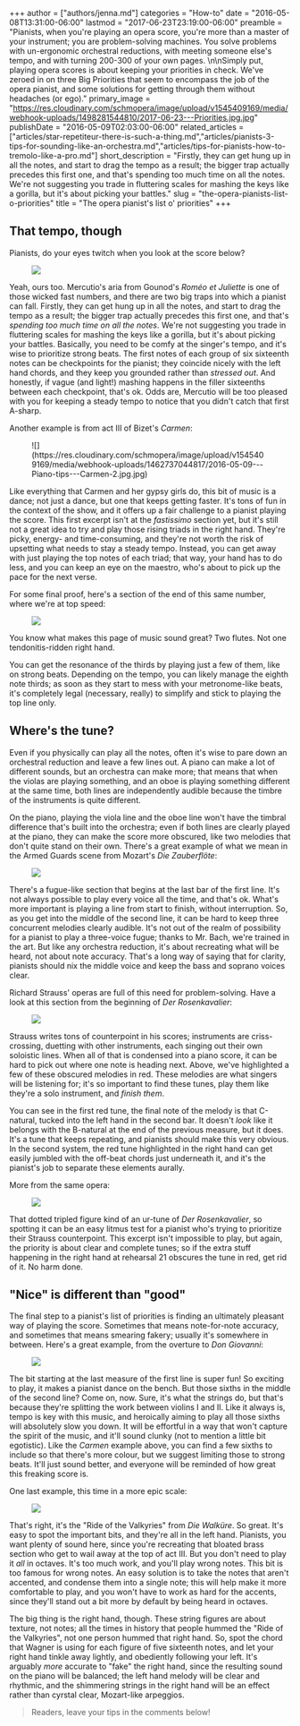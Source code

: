 +++
author = ["authors/jenna.md"]
categories = "How-to"
date = "2016-05-08T13:31:00-06:00"
lastmod = "2017-06-23T23:19:00-06:00"
preamble = "Pianists, when you're playing an opera score, you're more than a master of your instrument; you are problem-solving machines. You solve problems with un-ergonomic orchestral reductions, with meeting someone else's tempo, and with turning 200-300 of your own pages. \n\nSimply put, playing opera scores is about keeping your priorities in check. We've zeroed in on three Big Priorities that seem to encompass the job of the opera pianist, and some solutions for getting through them without headaches (or ego)."
primary_image = "https://res.cloudinary.com/schmopera/image/upload/v1545409169/media/webhook-uploads/1498281544810/2017-06-23---Priorities.jpg.jpg"
publishDate = "2016-05-09T02:03:00-06:00"
related_articles = ["articles/star-repetiteur-there-is-such-a-thing.md","articles/pianists-3-tips-for-sounding-like-an-orchestra.md","articles/tips-for-pianists-how-to-tremolo-like-a-pro.md"]
short_description = "Firstly, they can get hung up in all the notes, and start to drag the tempo as a result; the bigger trap actually precedes this first one, and that&#039;s spending too much time on all the notes. We&#039;re not suggesting you trade in fluttering scales for mashing the keys like a gorilla, but it&#039;s about picking your battles."
slug = "the-opera-pianists-list-o-priorities"
title = "The opera pianist&#039;s list o&#039; priorities"
+++

## That tempo, though

Pianists, do your eyes twitch when you look at the score below?

<figure data-type="image">

![](https://res.cloudinary.com/schmopera/image/upload/v1545409169/media/webhook-uploads/1462736083558/2016-05-09---Piano-tips---Mab.jpg.jpg)
</figure>

Yeah, ours too. Mercutio's aria from Gounod's *Roméo et Juliette* is one of those wicked fast numbers, and there are two big traps into which a pianist can fall. Firstly, they can get hung up in all the notes, and start to drag the tempo as a result; the bigger trap actually precedes this first one, and that's *spending too much time on all the notes*. We're not suggesting you trade in fluttering scales for mashing the keys like a gorilla, but it's about picking your battles. Basically, you need to be comfy at the singer's tempo, and it's wise to prioritize strong beats. The first notes of each group of six sixteenth notes can be checkpoints for the pianist; they coincide nicely with the left hand chords, and they keep you grounded rather than *stressed out*. And honestly, if vague (and light!) mashing happens in the filler sixteenths between each checkpoint, that's ok. Odds are, Mercutio will be too pleased with you for keeping a steady tempo to notice that you didn't catch that first A-sharp.

Another example is from act III of Bizet's *Carmen*:

<figure data-type="image">![](https://res.cloudinary.com/schmopera/image/upload/v1545409169/media/webhook-uploads/1462737044817/2016-05-09---Piano-tips---Carmen-2.jpg.jpg)
</figure>

Like everything that Carmen and her gypsy girls do, this bit of music is a dance; not just a dance, but one that keeps getting faster. It's tons of fun in the context of the show, and it offers up a fair challenge to a pianist playing the score. This first excerpt isn't at the *fastissimo* section yet, but it's still not a great idea to try and play those rising triads in the right hand. They're picky, energy- and time-consuming, and they're not worth the risk of upsetting what needs to stay a steady tempo. Instead, you can get away with just playing the top notes of each triad; that way, your hand has to do less, and you can keep an eye on the maestro, who's about to pick up the pace for the next verse.

For some final proof, here's a section of the end of this same number, where we're at top speed:

<figure data-type="image">

![](https://res.cloudinary.com/schmopera/image/upload/v1545409169/media/webhook-uploads/1462736993447/2016-05-09---Piano-tips---Carmen-tringles.jpg.jpg)
</figure>

You know what makes this page of music sound great? Two flutes. Not one tendonitis-ridden right hand. 

You can get the resonance of the thirds by playing just a few of them, like on strong beats. Depending on the tempo, you can likely manage the eighth note thirds; as soon as they start to mess with your metronome-like beats, it's completely legal (necessary, really) to simplify and stick to playing the top line only.

## Where's the tune?

Even if you physically can play all the notes, often it's wise to pare down an orchestral reduction and leave a few lines out. A piano can make a lot of different sounds, but an orchestra can make more; that means that when the violas are playing something, and an oboe is playing something different at the same time, both lines are independently audible because the timbre of the instruments is quite different.

On the piano, playing the viola line and the oboe line won't have the timbral difference that's built into the orchestra; even if both lines are clearly played at the piano, they can make the score more obscured, like two melodies that don't quite stand on their own. There's a great example of what we mean in the Armed Guards scene from Mozart's *Die Zauberflöte*:

<figure data-type="image">

![](https://res.cloudinary.com/schmopera/image/upload/v1545409169/media/webhook-uploads/1462738659455/2016-05-09---Piano-tips---Armed-Guards.jpg.jpg)
</figure>

There's a fugue-like section that begins at the last bar of the first line. It's not always possible to play every voice all the time, and that's ok. What's more important is playing a line from start to finish, without interruption. So, as you get into the middle of the second line, it can be hard to keep three concurrent melodies clearly audible. It's not out of the realm of possibility for a pianist to play a three-voice fugue; thanks to Mr. Bach, we're trained in the art. But like any orchestra reduction, it's about recreating what will be heard, not about note accuracy. That's a long way of saying that for clarity, pianists should nix the middle voice and keep the bass and soprano voices clear.

Richard Strauss' operas are full of this need for problem-solving. Have a look at this section from the beginning of *Der Rosenkavalier*:

<figure data-type="image">

![](https://res.cloudinary.com/schmopera/image/upload/v1545409169/media/webhook-uploads/1462741725059/2016-05-09---Piano-tips---Wie-du-warst.jpg.jpg)
</figure>

Strauss writes tons of counterpoint in his scores; instruments are criss-crossing, duetting with other instruments, each singing out their own soloistic lines. When all of that is condensed into a piano score, it can be hard to pick out where one note is heading next. Above, we've highlighted a few of these obscured melodies in red. These melodies are what singers will be listening for; it's so important to find these tunes, play them like they're a solo instrument, and *finish them*.

You can see in the first red tune, the final note of the melody is that C-natural, tucked into the left hand in the second bar. It doesn't *look* like it belongs with the B-natural at the end of the previous measure, but it does. It's a tune that keeps repeating, and pianists should make this very obvious. In the second system, the red tune highlighted in the right hand can get easily jumbled with the off-beat chords just underneath it, and it's the pianist's job to separate these elements aurally.

More from the same opera:

<figure data-type="image">

![](https://res.cloudinary.com/schmopera/image/upload/v1545409169/media/webhook-uploads/1462742029971/2016-05-09---Piano-tips---Wie-du-warst-2.jpg.jpg)
</figure>

That dotted tripled figure kind of an ur-tune of *Der Rosenkavalier*, so spotting it can be an easy litmus test for a pianist who's trying to prioritize their Strauss counterpoint. This excerpt isn't impossible to play, but again, the priority is about clear and complete tunes; so if the extra stuff happening in the right hand at rehearsal 21 obscures the tune in red, get rid of it. No harm done.

## "Nice" is different than "good"

The final step to a pianist's list of priorities is finding an ultimately pleasant way of playing the score. Sometimes that means note-for-note accuracy, and sometimes that means smearing fakery; usually it's somewhere in between. Here's a great example, from the overture to *Don Giovanni*:

<figure data-type="image">

![](https://res.cloudinary.com/schmopera/image/upload/v1545409169/media/webhook-uploads/1462742195849/2016-05-09---Piano-tips---DG-overture.jpg.jpg)
</figure>

The bit starting at the last measure of the first line is super fun! So exciting to play, it makes a pianist dance on the bench. But those sixths in the middle of the second line? Come on, now. Sure, it's what the strings do, but that's because they're splitting the work between violins I and II. Like it always is, tempo is key with this music, and heroically aiming to play all those sixths will absolutely slow you down. It will be effortful in a way that won't capture the spirit of the music, and it'll sound clunky (not to mention a little bit egotistic). Like the *Carmen* example above, you can find a few sixths to include so that there's more colour, but we suggest limiting those to strong beats. It'll just sound better, and everyone will be reminded of how great this freaking score is.

One last example, this time in a more epic scale:

<figure data-type="image">

![](https://res.cloudinary.com/schmopera/image/upload/v1545409169/media/webhook-uploads/1462742579606/2016-05-09---Piano-tips---Ride-of-the-Valkyries.jpg.jpg)
</figure>

That's right, it's the "Ride of the Valkyries" from *Die Walküre*. So great. It's easy to spot the important bits, and they're all in the left hand. Pianists, you want plenty of sound here, since you're recreating that bloated brass section who get to wail away at the top of act III. But you don't need to play it *all* in octaves. It's too much work, and you'll play wrong notes. This bit is too famous for wrong notes. An easy solution is to take the notes that aren't accented, and condense them into a single note; this will help make it more comfortable to play, and you won't have to work as hard for the accents, since they'll stand out a bit more by default by being heard in octaves.

The big thing is the right hand, though. These string figures are about texture, not notes; all the times in history that people hummed the "Ride of the Valkyries", not one person hummed that right hand. So, spot the chord that Wagner is using for each figure of five sixteenth notes, and let your right hand tinkle away lightly, and obediently following your left. It's arguably *more* accurate to "fake" the right hand, since the resulting sound on the piano will be balanced; the left hand melody will be clear and rhythmic, and the shimmering strings in the right hand will be an effect rather than cyrstal clear, Mozart-like arpeggios. 

>Readers, leave your tips in the comments below!

